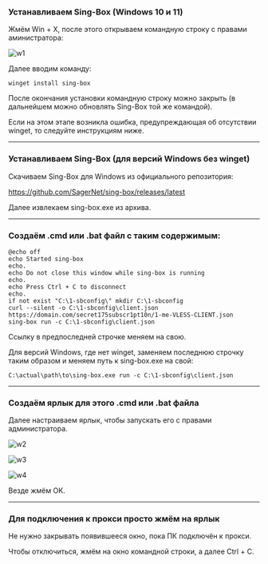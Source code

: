 ### Устанавливаем Sing-Box (Windows 10 и 11)

Жмём Win + X, после этого открываем командную строку с правами аминистратора:

![w1](https://github.com/user-attachments/assets/ebffb58e-9251-4ec5-94a7-8b5416b0ced2)

Далее вводим команду:

```
winget install sing-box
```

После окончания установки командную строку можно закрыть (в дальнейшем можно обновлять Sing-Box той же командой).

Если на этом этапе возникла ошибка, предупреждающая об отсутствии winget, то следуйте инструкциям ниже.

-----

### Устанавливаем Sing-Box (для версий Windows без winget)

Скачиваем Sing-Box для Windows из официального репозитория:

https://github.com/SagerNet/sing-box/releases/latest

Далее извлекаем sing-box.exe из архива.

-----

### Создаём .cmd или .bat файл с таким содержимым:

```
@echo off
echo Started sing-box
echo.
echo Do not close this window while sing-box is running
echo.
echo Press Ctrl + C to disconnect
echo.
if not exist "C:\1-sbconfig\" mkdir C:\1-sbconfig
curl --silent -o C:\1-sbconfig\client.json https://domain.com/secret175subscr1pt10n/1-me-VLESS-CLIENT.json
sing-box run -c C:\1-sbconfig\client.json
```

Ссылку в предпоследней строчке меняем на свою.

Для версий Windows, где нет winget, заменяем последнюю строчку таким образом и меняем путь к sing-box.exe на свой:

```
C:\actual\path\to\sing-box.exe run -c C:\1-sbconfig\client.json
```

-----

### Создаём ярлык для этого .cmd или .bat файла

Далее настраиваем ярлык, чтобы запускать его с правами администратора.

![w2](https://github.com/user-attachments/assets/22d79731-f46d-4d1a-868c-36b45a9e4d36)

![w3](https://github.com/user-attachments/assets/bce8b230-f0f4-4f99-9bf4-609e74290897)

![w4](https://github.com/user-attachments/assets/d35d5648-e593-4ab5-9afb-f8e8a2201f41)

Везде жмём OK.

-----

### Для подключения к прокси просто жмём на ярлык

Не нужно закрывать появившееся окно, пока ПК подключён к прокси.

Чтобы отключиться, жмём на окно командной строки, а далее Ctrl + C.
